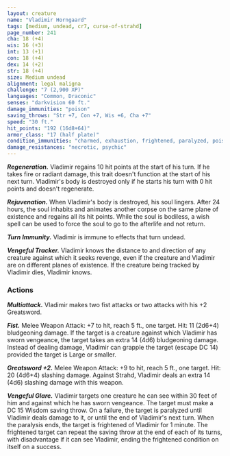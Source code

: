 ```yaml
---
layout: creature
name: "Vladimir Horngaard"
tags: [medium, undead, cr7, curse-of-strahd]
page_number: 241
cha: 18 (+4)
wis: 16 (+3)
int: 13 (+1)
con: 18 (+4)
dex: 14 (+2)
str: 18 (+4)
size: Medium undead
alignment: legal maligna
challenge: "7 (2,900 XP)"
languages: "Common, Draconic"
senses: "darkvision 60 ft."
damage_immunities: "poison"
saving_throws: "Str +7, Con +7, Wis +6, Cha +7"
speed: "30 ft."
hit_points: "192 (16d8+64)"
armor_class: "17 (half plate)"
condition_immunities: "charmed, exhaustion, frightened, paralyzed, poisoned, stunned"
damage_resistances: "necrotic, psychic"
---
```


***Regeneration.*** Vladimir regains 10 hit points at the start of his turn. If he takes fire or radiant damage, this trait doesn't function at the start of his next turn. Vladimir's body is destroyed only if he starts his turn with 0 hit points and doesn't regenerate.

***Rejuvenation.*** When Vladimir's body is destroyed, his soul lingers. After 24 hours, the soul inhabits and animates another corpse on the same plane of existence and regains all its hit points. While the soul is bodiless, a wish spell can be used to force the soul to go to the afterlife and not return.

***Turn Immunity.*** Vladimir is immune to effects that turn undead.

***Vengeful Tracker.*** Vladimir knows the distance to and direction of any creature against which it seeks revenge, even if the creature and Vladimir are on different planes of existence. If the creature being tracked by Vladimir dies, Vladimir knows.

### Actions

***Multiattack.*** Vladimir makes two fist attacks or two attacks with his +2 Greatsword.

***Fist.*** Melee Weapon Attack: +7 to hit, reach 5 ft., one target. Hit: 11 (2d6+4) bludgeoning damage. If the target is a creature against which Vladimir has sworn vengeance, the target takes an extra 14 (4d6) bludgeoning damage. Instead of dealing damage, Vladimir can grapple the target (escape DC 14) provided the target is Large or smaller.

***Greatsword +2.*** Melee Weapon Attack: +9 to hit, reach 5 ft., one target. Hit: 20 (4d6+4) slashing damage. Against Strahd, Vladimir deals an extra 14 (4d6) slashing damage with this weapon.

***Vengeful Glare.*** Vladimir targets one creature he can see within 30 feet of him and against which he has sworn vengeance. The target must make a DC 15 Wisdom saving throw. On a failure, the target is paralyzed until Vladimir deals damage to it, or until the end of Vladimir's next turn. When the paralysis ends, the target is frightened of Vladimir for 1 minute. The frightened target can repeat the saving throw at the end of each of its turns, with disadvantage if it can see Vladimir, ending the frightened condition on itself on a success.